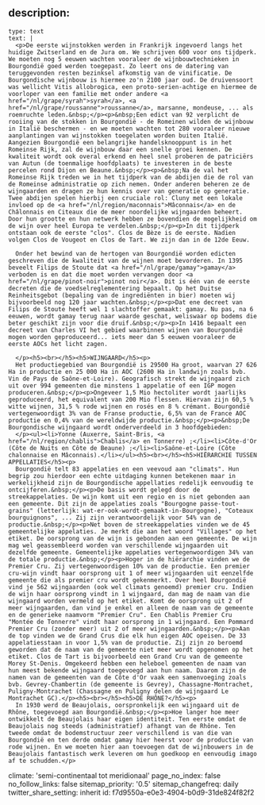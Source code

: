 description:
  -
    type: text
    text: |
      <p>De eerste wijnstokken werden in Frankrijk ingevoerd langs het huidige Zwitserland en de Jura om. We schrijven 600 voor ons tijdperk. We moeten nog 5 eeuwen wachten vooraleer de wijnbouwtechnieken in Bourgondië goed werden toegepast. Zo leert ons de datering van teruggevonden resten bezinksel afkomstig van de vinificatie. De Bourgondische wijnbouw is hiermee zo'n 2100 jaar oud. De druivensoort was wellicht Vitis allobrogica, een proto-serien-achtige en hiermee de voorloper van een familie met onder andere <a href="/nl/grape/syrah">syrah</a>, <a href="/nl/grape/roussanne">roussanne</a>, marsanne, mondeuse, ... als roemruchte leden.&nbsp;</p><p>&nbsp;Een edict van 92 verplicht de rooiing van de stokken in Bourgondië - de Romeinen wilden de wijnbouw in Italië beschermen - en we moeten wachten tot 280 vooraleer nieuwe aanplantingen van wijnstokken toegelaten worden buiten Italië. Aangezien Bourgondië een belangrijke handelsknooppunt is in het Romeinse Rijk, zal de wijnbouw daar een snelle groei kennen. De kwaliteit wordt ook overal erkend en heel snel proberen de patriciërs van Autun (de toenmalige hoofdplaats) te investeren in de beste percelen rond Dijon en Beaune.&nbsp;</p><p>&nbsp;Na de val het Romeinse Rijk treden we in het tijdperk van de abdijen die de rol van de Romeinse administratie op zich nemen. Onder anderen beheren ze de wijngaarden en dragen ze hun kennis over van generatie op generatie. Twee abdijen spelen hierbij een cruciale rol: Cluny met een lokale invloed op de <a href="/nl/region/maconnais">Mâconnais</a> en de Châlonnais en Citeaux die de meer noordelijke wijngaarden beheert. Door hun grootte en hun netwerk hebben ze bovendien de mogelijkheid om de wijn over heel Europa te verdelen.&nbsp;</p><p>In dit tijdperk ontstaan ook de eerste "clos". Clos de Bèze is de eerste. Nadien volgen Clos de Vougeot en Clos de Tart. We zijn dan in de 12de Eeuw.
      
      Onder het bewind van de hertogen van Bourgondië worden edicten geschreven die de kwaliteit van de wijnen moet bevorderen. In 1395 beveelt Filips de Stoute dat <a href="/nl/grape/gamay">gamay</a> verboden is en dat die moet worden vervangen door <a href="/nl/grape/pinot-noir">pinot noir</a>. Dit is één van de eerste decreten die de voedselreglementering bepaalt. Op het Duitse Reinheitsgebot (bepaling van de ingrediënten in bier) moeten wij bijvoorbeeld nog 120 jaar wachten.&nbsp;</p><p>Dat ene decreet van Filips de Stoute heeft wel 1 slachtoffer gemaakt: gamay. Nu pas, na 6 eeuwen, wordt gamay terug naar waarde geschat, weliswaar op bodems die beter geschikt zijn voor die druif.&nbsp;</p><p>In 1416 bepaalt een decreet van Charles VI het gebied waarbinnen wijnen van Bourgondië mogen worden geproduceerd... iets meer dan 5 eeuwen vooraleer de eerste AOCs het licht zagen.
      
      </p><h5><br></h5><h5>WIJNGAARD</h5><p>
      Het productiegebied van Bourgondië is 29500 Ha groot, waarvan 27 626 Ha in productie en 25 000 Ha in AOC (2600 Ha in landwijn zoals bvb. Vin de Pays de Saône-et-Loire). Geografisch strekt de wijngaard zich uit over 994 gemeenten die minstens 1 appelatie of een IGP mogen produceren.&nbsp;</p><p>Ongeveer 1,5 Mio hectoliter wordt jaarlijks geproduceerd, het equivalent van 200 Mio flessen. Hiervan zijn 60,5 % witte wijnen, 31,5 % rode wijnen en rosés en 8 % crémant. Bourgondië vertegenwoordigt 3% van de Franse productie, 6,5% van de France AOC productie en 0,4% van de wereldwijde productie.&nbsp;</p><p>&nbsp;De Bourgondische wijngaard wordt onderverdeeld in 3 hoofdgebieden:
      </p><ul><li>Yonne (Auxerre, Saint-Bris, <a href="/nl/region/chablis">Chablis</a> en Tonnerre) ;</li><li>Côte-d'Or (Côte de Nuits en Côte de Beaune) ;</li><li>Saône-et-Loire (Côte chalonnaise en Mâconnais).</li></ul><h5><br></h5><h5>HIËRARCHIE TUSSEN APPELLATIES</h5><p>
      Bourgondië telt 83 appelaties en een veevoud aan "climats". Hun begrip zou hierdoor een echte uitdaging kunnen betekenen maar in werkelijkheid zijn de Bourgondïsche appellaties redelijk eenvoudig te ontcijferen.&nbsp;</p><p>De basis wordt gelegd door de streekappelaties. De wijn komt uit een regio en is niet gebonden aan een gemeente. Dit zijn de appelaties zoals "Bourgogne passe-tout-grains" (letterlijk: wat-er-ook-wordt-gemaakt-in-Bourgogne), "Coteaux bourguignons", ... Zij zijn verantwoordelijk voor 54% van de productie.&nbsp;</p><p>Net boven de streekappelaties vinden we de 45 gemeentelijke appelaties. Je merkt die aan het woord "Villages" op het etiket. De oorsprong van de wijn is gebonden aan een gemeente. De wijn mag wel geassembleerd worden van verschillende wijngaarden uit dezelfde gemeente. Gemeentelijke appelaties vertegenwoordigen 34% van de totale productie.&nbsp;</p><p>Hoger in de hiërarchie vinden we de Premier Cru. Zij vertegenwoordigen 10% van de productie. Een premier cru-wijn vindt haar oorsprong uit 1 of meer wijngaarden uit eenzelfde gemeente die als premier cru wordt gekenmerkt. Over heel Bourgondië vind je 562 wijngaarden (ook wel climats genoemd) premier cru. Indien de wijn haar oorsprong vindt in 1 wijngaard, dan mag de naam van die wijngaard worden vermeld op het etiket. Komt de oorsprong uit 2 of meer wijngaarden, dan vind je enkel en alleen de naam van de gemeente en de generieke naamvorm "Premier Cru". Een Chablis Premier Cru "Montée de Tonnerre" vindt haar oorsprong in 1 wijngaard. Een Pommard Premier Cru (zonder meer) uit 2 of meer wijngaarden.&nbsp;</p><p>Aan de top vinden we de Grand Crus die elk hun eigen AOC opeisen. De 33 appelatiesstaan in voor 1,5% van de productie. Zij zijn zo beroemd geworden dat de naam van de gemeente niet meer wordt opgenomen op het etiket. Clos de Tart is bijvoorbeeld een Grand Cru van de gemeente Morey St-Denis. Omgekeerd hebben een heleboel gemeenten de naam van hun meest bekende wijngaard toegevoegd aan hun naam. Daarom zijn de namen van de gemeenten van de Côte d'Or vaak een samenvoeging zoals bvb. Gevrey-Chambertin (de gemeente is Gevrey), Chassagne-Montrachet, Puligny-Montrachet (Chassagne en Puligny delen de wijngaard Le Montrachet GC).</p><h5><br></h5><h5>DE RHÔNE?</h5><p>
      In 1930 werd de Beaujolais, oorspronkelijk een wijngaard uit de Rhône, toegevoegd aan Bourgondië.&nbsp;</p><p>Hoe langer hoe meer ontwikkelt de Beaujolais haar eigen identiteit. Ten eerste omdat de Beaujolais nog steeds (administratief) afhangt van de Rhône. Ten tweede omdat de bodemstructuur zeer verschillend is van die van Bourgondië en ten derde omdat gamay hier heerst voor de productie van rode wijnen. En we moeten hier aan toevoegen dat de wijnbouwers in de Beaujolais fantastisch werk leveren om hun goedkoop en eenvoudig imago af te schudden.</p>
climate: 'semi-continentaal tot meridionaal'
page_no_index: false
no_follow_links: false
sitemap_priority: '0.5'
sitemap_changefreq: daily
twitter_share_setting: inherit
id: f7d9550a-e0e3-4904-b0d9-31de824f82f2
